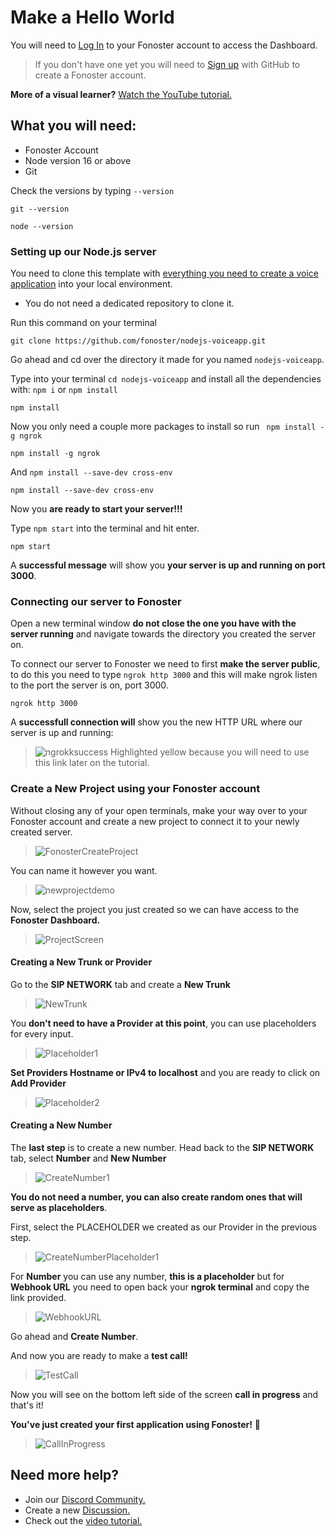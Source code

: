 # Make a Hello World 

You will need to [Log In](https://console.fonoster.io) to your Fonoster account to access the Dashboard.

> If you don't have one yet you will need to [Sign up](https://console.fonoster.io) with GitHub to create a Fonoster account.

**More of a visual learner?** <a href="https://www.youtube.com/watch?v=m6B_9lU4iSw"> Watch the YouTube tutorial. </a> 

## What you will need:
- Fonoster Account
- Node version 16 or above
- Git

Check the versions by typing `--version` 
```none
git --version
```
```none
node --version
```

### Setting up our Node.js server

You need to clone this template with [everything you need to create a voice application](https://github.com/fonoster/nodejs-voiceapp) into your local environment.

- You do not need a dedicated repository to clone it.

Run this command on your terminal 

```none
git clone https://github.com/fonoster/nodejs-voiceapp.git
````

Go ahead and cd over the directory it made for you named `nodejs-voiceapp`. 

Type into your terminal `cd nodejs-voiceapp` and install all the dependencies with: `npm i` or `npm install`
```none
npm install 
````
Now you only need a couple more packages to install so run ` npm install -g ngrok`  
```none
npm install -g ngrok
````
And `npm install --save-dev cross-env`

```none
npm install --save-dev cross-env
````
Now you **are ready to start your server!!!** 

Type `npm start` into the terminal and hit enter.

```none
npm start
````
A **successful message** will show you **your server is up and running on port 3000**.

### Connecting our server to Fonoster

Open a new terminal window **do not close the one you have with the server running** and navigate towards the directory you created the server on.

To connect our server to Fonoster we need to first **make the server public**, to do this you need to type `ngrok http 3000` and this will make ngrok listen to the port the server is on, port 3000.

```none
ngrok http 3000
````
A **successfull connection will** show you the new HTTP URL where our server is up and running: 

>![ngrokksuccess](https://user-images.githubusercontent.com/80093500/190503172-97761255-2981-4748-9e6d-ff1d56416211.png)
>Highlighted yellow because you will need to use this link later on the tutorial.

### Create a New Project using your Fonoster account

Without closing any of your open terminals, make your way over to your Fonoster account and create a new project to connect it to your newly created server. 

>![FonosterCreateProject](https://user-images.githubusercontent.com/80093500/189745109-f2c85777-442d-43ee-910f-24e7e02d3f9b.jpg)

You can name it however you want. 

>![newprojectdemo](https://user-images.githubusercontent.com/80093500/189745961-ce31a0ca-f94e-4564-948c-bf9e898544b3.jpg)

Now, select the project you just created so we can have access to the **Fonoster Dashboard.**

>![ProjectScreen](https://user-images.githubusercontent.com/80093500/189751537-8a100af5-2412-4b9b-b755-650a41e39116.png)

#### Creating a New Trunk or Provider

Go to the **SIP NETWORK** tab and create a **New Trunk**

>![NewTrunk](https://user-images.githubusercontent.com/80093500/189752692-7884833a-73d1-446f-922a-41863a8d4c13.jpg)

You **don't need to have a Provider at this point**, you can use placeholders for every input. 

>![Placeholder1](https://user-images.githubusercontent.com/80093500/189753362-ee1b608a-42ee-4a9d-977d-336b7055c124.jpg)

**Set Providers Hostname or IPv4 to localhost** and you are ready to click on **Add Provider**

>![Placeholder2](https://user-images.githubusercontent.com/80093500/189753477-ffebe23d-15aa-4860-a2ee-8d28a49a8842.jpg)

#### Creating a New Number

The **last step** is to create a new number. Head back to the **SIP NETWORK** tab, select **Number** and **New Number**

>![CreateNumber1](https://user-images.githubusercontent.com/80093500/189754121-a00592d7-7ebe-4df7-86ce-5a2747b39b29.jpg)

**You do not need a number, you can also create random ones that will serve as placeholders**.

First, select the PLACEHOLDER we created as our Provider in the previous step. 

>![CreateNumberPlaceholder1](https://user-images.githubusercontent.com/80093500/189754656-5e05a9f3-3434-4c74-9a1f-731ae089117a.jpg)

For **Number** you can use any number, **this is a placeholder** but for **Webhook URL** you need to open back your **ngrok terminal** and copy the link provided.

>![WebhookURL](https://user-images.githubusercontent.com/80093500/190503466-4156a58f-ea4e-4cbd-a066-cdc181692b53.jpg)

Go ahead and **Create Number**.

And now you are ready to make a **test call!**

>![TestCall](https://user-images.githubusercontent.com/80093500/189755924-a3c32659-358f-44f5-8ee2-774a8d0dca44.jpg)

Now you will see on the bottom left side of the screen **call in progress** and that's it! 

**You've just created your first application using Fonoster!** 🎉

>![CallInProgress](https://user-images.githubusercontent.com/80093500/189756179-53f81add-8ba7-45c8-b25e-77b7e5ff7f27.jpg)

## Need more help?

-  Join our <a href="https://discord.gg/mpWSRUhG7e"> Discord Community. </a>
-  Create a new <a href="https://github.com/orgs/fonoster/discussions"> Discussion.</a>
-  Check out the <a href="https://www.youtube.com/watch?v=m6B_9lU4iSw"> video tutorial. </a>





